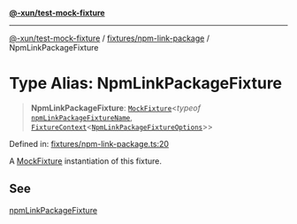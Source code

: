 [**@-xun/test-mock-fixture**](../../../README.md)

***

[@-xun/test-mock-fixture](../../../README.md) / [fixtures/npm-link-package](../README.md) / NpmLinkPackageFixture

# Type Alias: NpmLinkPackageFixture

> **NpmLinkPackageFixture**: [`MockFixture`](../../../types/fixtures/type-aliases/MockFixture.md)\<*typeof* [`npmLinkPackageFixtureName`](../variables/npmLinkPackageFixtureName.md), [`FixtureContext`](../../../types/fixtures/type-aliases/FixtureContext.md)\<[`NpmLinkPackageFixtureOptions`](NpmLinkPackageFixtureOptions.md)\>\>

Defined in: [fixtures/npm-link-package.ts:20](https://github.com/Xunnamius/test-utils/blob/43516fe131cd8b7116ce91a3b07930504b016979/packages/test-mock-fixture/src/fixtures/npm-link-package.ts#L20)

A [MockFixture](../../../types/fixtures/type-aliases/MockFixture.md) instantiation of this fixture.

## See

[npmLinkPackageFixture](../functions/npmLinkPackageFixture.md)
